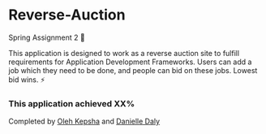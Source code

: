 # Reverse-Auction
Spring Assignment 2 :hibiscus:

This application is designed to work as a reverse auction site to fulfill requirements for Application Development Frameworks. 
Users can add a job which they need to be done, and people can bid on these jobs. Lowest bid wins. :zap: 

### This application achieved XX% 
Completed by [Oleh Kepsha](https://www.github.com/Gaganok) and [Danielle Daly](https://www.github.com/danielle253)
